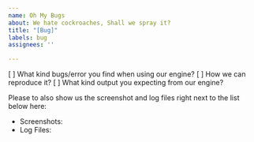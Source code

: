 ```yaml
---
name: Oh My Bugs
about: We hate cockroaches, Shall we spray it?
title: "[Bug]"
labels: bug
assignees: ''

---
```


[ ] What kind bugs/error you find when using our engine?
[ ] How we can reproduce it?
[ ] What kind output you expecting from our engine?

Please to also show us the screenshot and log files right next to the list below here:
 - Screenshots:
 - Log Files:
